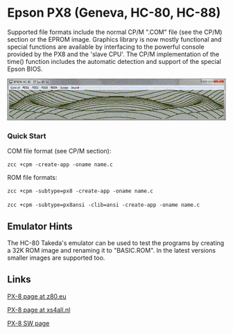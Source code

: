 #  Epson PX8 (Geneva, HC-80, HC-88)

Supported file formats include the normal CP/M ".COM" file (see the CP/M) section or the EPROM image.
Graphics library is now mostly functional and special functions are available by interfacing to the powerful console provided by the PX8 and the 'slave CPU'.
The CP/M implementation of the time() function includes the automatic detection and support of the special Epson BIOS.


![](images/platform/coswave-px8.gif)


### Quick Start

COM file format (see CP/M section):

    zcc +cpm -create-app -oname name.c


ROM file formats:

    zcc +cpm -subtype=px8 -create-app -oname name.c

    zcc +cpm -subtype=px8ansi -clib=ansi -create-app -oname name.c



## Emulator Hints

The HC-80 Takeda's emulator can be used to test the programs by creating a 32K ROM image and renaming it to "BASIC.ROM".     In the latest versions smaller images are supported too.


## Links

[PX-8 page at z80.eu](http://www.z80.eu/epsonpx8.html)

[PX-8 page at xs4all.nl](http://fjkraan.home.xs4all.nl/comp/px8)

[PX-8 SW page](http://fjkraan.home.xs4all.nl/comp/px8/oldcomputersPxdock/)


